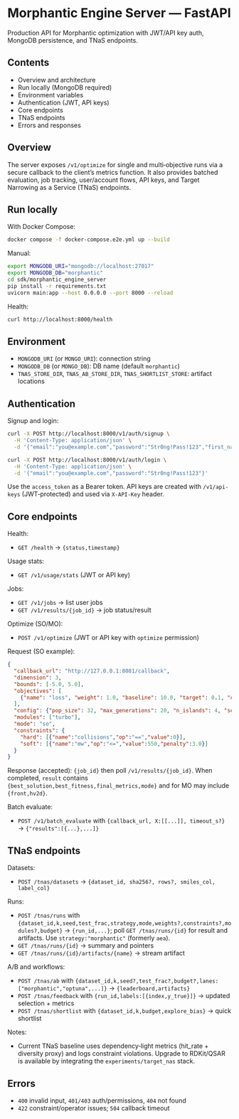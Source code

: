 # Morphantic Engine Server — FastAPI

Production API for Morphantic optimization with JWT/API key auth, MongoDB persistence, and TNaS endpoints.

## Contents

- Overview and architecture
- Run locally (MongoDB required)
- Environment variables
- Authentication (JWT, API keys)
- Core endpoints
- TNaS endpoints
- Errors and responses

## Overview

The server exposes `/v1/optimize` for single and multi‑objective runs via a secure callback to the client’s metrics function. It also provides batched evaluation, job tracking, user/account flows, API keys, and Target Narrowing as a Service (TNaS) endpoints.

## Run locally

With Docker Compose:

```bash
docker compose -f docker-compose.e2e.yml up --build
```

Manual:

```bash
export MONGODB_URI="mongodb://localhost:27017"
export MONGODB_DB="morphantic"
cd sdk/morphantic_engine_server
pip install -r requirements.txt
uvicorn main:app --host 0.0.0.0 --port 8000 --reload
```

Health:

```bash
curl http://localhost:8000/health
```

## Environment

- `MONGODB_URI` (or `MONGO_URI`): connection string
- `MONGODB_DB` (or `MONGO_DB`): DB name (default `morphantic`)
- `TNAS_STORE_DIR`, `TNAS_AB_STORE_DIR`, `TNAS_SHORTLIST_STORE`: artifact locations

## Authentication

Signup and login:

```bash
curl -X POST http://localhost:8000/v1/auth/signup \
  -H 'Content-Type: application/json' \
  -d '{"email":"you@example.com","password":"Str0ng!Pass!123","first_name":"You","last_name":"User"}'

curl -X POST http://localhost:8000/v1/auth/login \
  -H 'Content-Type: application/json' \
  -d '{"email":"you@example.com","password":"Str0ng!Pass!123"}'
```

Use the `access_token` as a Bearer token. API keys are created with `/v1/api-keys` (JWT‑protected) and used via `X-API-Key` header.

## Core endpoints

Health:

- `GET /health` → `{status,timestamp}`

Usage stats:

- `GET /v1/usage/stats` (JWT or API key)

Jobs:

- `GET /v1/jobs` → list user jobs
- `GET /v1/results/{job_id}` → job status/result

Optimize (SO/MO):

- `POST /v1/optimize` (JWT or API key with `optimize` permission)

Request (SO example):

```json
{
  "callback_url": "http://127.0.0.1:8081/callback",
  "dimension": 3,
  "bounds": [-5.0, 5.0],
  "objectives": [
    {"name": "loss", "weight": 1.0, "baseline": 10.0, "target": 0.1, "direction": "min"}
  ],
  "config": {"pop_size": 32, "max_generations": 20, "n_islands": 4, "seed": 42},
  "modules": ["turbo"],
  "mode": "so",
  "constraints": {
    "hard": [{"name":"collisions","op":"==","value":0}],
    "soft": [{"name":"mw","op":"<=","value":550,"penalty":3.0}]
  }
}
```

Response (accepted): `{job_id}` then poll `/v1/results/{job_id}`. When completed, `result` contains `{best_solution,best_fitness,final_metrics,mode}` and for MO may include `{front,hv2d}`.

Batch evaluate:

- `POST /v1/batch_evaluate` with `{callback_url, X:[[...]], timeout_s?}` → `{"results":[{...},...]}`

## TNaS endpoints

Datasets:

- `POST /tnas/datasets` → `{dataset_id, sha256?, rows?, smiles_col, label_col}`

Runs:

- `POST /tnas/runs` with `{dataset_id,k,seed,test_frac,strategy,mode,weights?,constraints?,modules?,budget}` → `{run_id,...}`; poll `GET /tnas/runs/{id}` for result and artifacts. Use `strategy:"morphantic"` (formerly `aea`).
- `GET /tnas/runs/{id}` → summary and pointers
- `GET /tnas/runs/{id}/artifacts/{name}` → stream artifact

A/B and workflows:

- `POST /tnas/ab` with `{dataset_id,k,seed?,test_frac?,budget?,lanes:["morphantic","optuna",...]}` → `{leaderboard,artifacts}`
- `POST /tnas/feedback` with `{run_id,labels:[{index,y_true}]}` → updated selection + metrics
- `POST /tnas/shortlist` with `{dataset_id,k,budget,explore_bias}` → quick shortlist

Notes:

- Current TNaS baseline uses dependency‑light metrics (hit_rate + diversity proxy) and logs constraint violations. Upgrade to RDKit/QSAR is available by integrating the `experiments/target_nas` stack.

## Errors

- `400` invalid input, `401/403` auth/permissions, `404` not found
- `422` constraint/operator issues; `504` callback timeout
